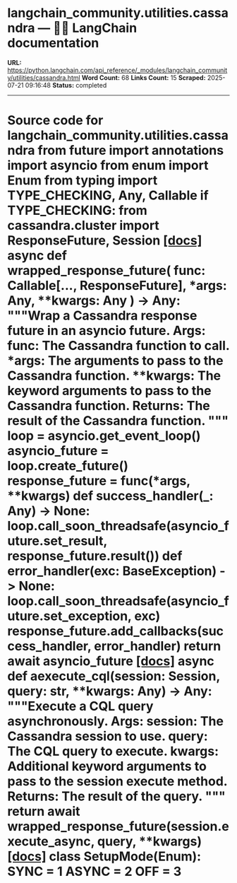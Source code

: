 # langchain_community.utilities.cassandra — 🦜🔗 LangChain  documentation

**URL:** https://python.langchain.com/api_reference/_modules/langchain_community/utilities/cassandra.html
**Word Count:** 68
**Links Count:** 15
**Scraped:** 2025-07-21 09:16:48
**Status:** completed

---

# Source code for langchain\_community.utilities.cassandra               from __future__ import annotations          import asyncio     from enum import Enum     from typing import TYPE_CHECKING, Any, Callable          if TYPE_CHECKING:         from cassandra.cluster import ResponseFuture, Session                              [[docs]](https://python.langchain.com/api_reference/community/utilities/langchain_community.utilities.cassandra.wrapped_response_future.html#langchain_community.utilities.cassandra.wrapped_response_future)     async def wrapped_response_future(         func: Callable[..., ResponseFuture], *args: Any, **kwargs: Any     ) -> Any:         """Wrap a Cassandra response future in an asyncio future.              Args:             func: The Cassandra function to call.             *args: The arguments to pass to the Cassandra function.             **kwargs: The keyword arguments to pass to the Cassandra function.              Returns:             The result of the Cassandra function.         """         loop = asyncio.get_event_loop()         asyncio_future = loop.create_future()         response_future = func(*args, **kwargs)              def success_handler(_: Any) -> None:             loop.call_soon_threadsafe(asyncio_future.set_result, response_future.result())              def error_handler(exc: BaseException) -> None:             loop.call_soon_threadsafe(asyncio_future.set_exception, exc)              response_future.add_callbacks(success_handler, error_handler)         return await asyncio_future                                             [[docs]](https://python.langchain.com/api_reference/community/utilities/langchain_community.utilities.cassandra.aexecute_cql.html#langchain_community.utilities.cassandra.aexecute_cql)     async def aexecute_cql(session: Session, query: str, **kwargs: Any) -> Any:         """Execute a CQL query asynchronously.              Args:             session: The Cassandra session to use.             query: The CQL query to execute.             kwargs: Additional keyword arguments to pass to the session execute method.              Returns:             The result of the query.         """         return await wrapped_response_future(session.execute_async, query, **kwargs)                                             [[docs]](https://python.langchain.com/api_reference/community/utilities/langchain_community.utilities.cassandra.SetupMode.html#langchain_community.utilities.cassandra.SetupMode)     class SetupMode(Enum):         SYNC = 1         ASYNC = 2         OFF = 3